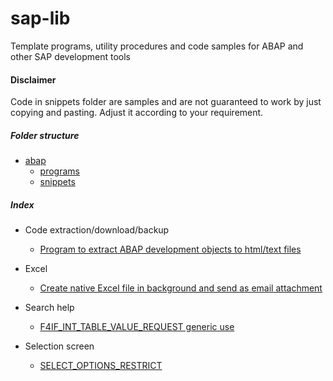 
# sap-lib
Template programs, utility procedures and code samples for ABAP and other SAP development tools

#### Disclaimer
Code in snippets folder are samples and are not guaranteed to work by just copying and pasting. Adjust it according to your requirement.

##### Folder structure
- [abap](abap/)
  - [programs](abap/programs/)
  - [snippets](abap/snippets/)

##### Index
- Code extraction/download/backup
  - [Program to extract ABAP development objects to html/text files](abap/programs/ydtp_mass_download.abap)
  
- Excel
  - [Create native Excel file in background and send as email attachment](abap/snippets/create-excel-bg-and-send-mail.abap)

- Search help
  - [F4IF_INT_TABLE_VALUE_REQUEST generic use](abap/snippets/F4IF_INT_TABLE_VALUE_REQUEST.abap)

- Selection screen
  - [SELECT_OPTIONS_RESTRICT](abap/snippets/SELECT_OPTIONS_RESTRICT.abap)